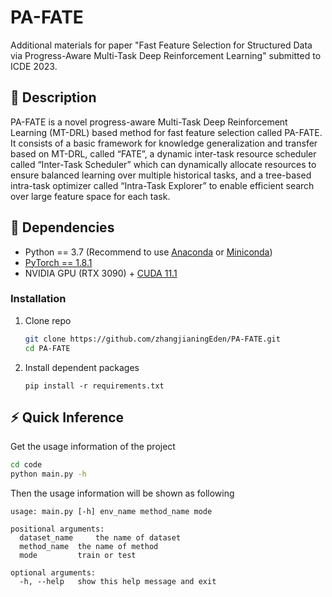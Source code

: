 # PA-FATE
Additional materials for paper "Fast Feature Selection for Structured Data via Progress-Aware Multi-Task Deep Reinforcement Learning" submitted to ICDE 2023.
## :page_facing_up: Description
PA-FATE is a novel progress-aware Multi-Task Deep Reinforcement Learning (MT-DRL) based method for fast feature selection called PA-FATE. It consists of a basic
framework for knowledge generalization and transfer based on MT-DRL, called “FATE”, a dynamic inter-task resource scheduler called “Inter-Task Scheduler” which can dynamically allocate resources to ensure balanced learning over multiple historical tasks, and a tree-based intra-task optimizer called “Intra-Task Explorer” to enable efficient search over large feature space for each task. 
## :wrench: Dependencies
- Python == 3.7 (Recommend to use [Anaconda](https://www.anaconda.com/download/#linux) or [Miniconda](https://docs.conda.io/en/latest/miniconda.html))
- [PyTorch == 1.8.1](https://pytorch.org/)
- NVIDIA GPU (RTX 3090) + [CUDA 11.1](https://developer.nvidia.com/cuda-downloads)
### Installation
1. Clone repo
    ```bash
    git clone https://github.com/zhangjianingEden/PA-FATE.git
    cd PA-FATE
    ```
2. Install dependent packages
    ```
    pip install -r requirements.txt
    ```
## :zap: Quick Inference

Get the usage information of the project
```bash
cd code
python main.py -h
```
Then the usage information will be shown as following
```
usage: main.py [-h] env_name method_name mode

positional arguments:
  dataset_name     the name of dataset
  method_name  the name of method
  mode         train or test
 
optional arguments:
  -h, --help   show this help message and exit
